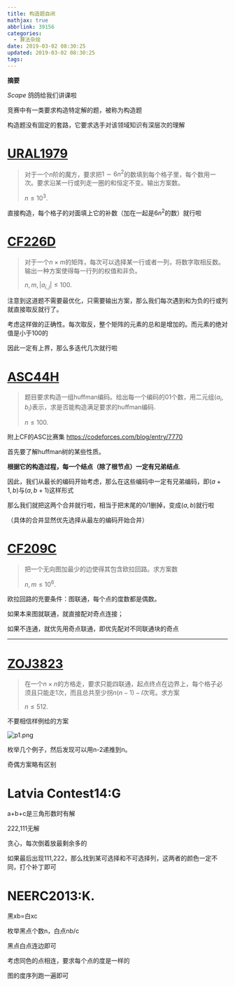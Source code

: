 ```yaml
---
title: 构造题自闭
mathjax: true
abbrlink: 39156
categories:
  - 算法杂烩
date: 2019-03-02 08:30:25
updated: 2019-03-02 08:30:25
tags:
---
```



**摘要**

$Sc\alpha pe$ 鸽鸽给我们讲课啦

竞赛中有一类要求构造特定解的题，被称为构造题

构造题没有固定的套路，它要求选手对该领域知识有深层次的理解

<!--more-->

# [URAL1979](https://cn.vjudge.net/problem/URAL-1979)

> 对于一个$n$阶的魔方，要求把$1\sim 6n^2$的数填到每个格子里，每个数用一次。要求沿某一行或列走一圈的和恒定不变。输出方案数。
>
> $n\leq 10^3$.

直接构造，每个格子的对面填上它的补数（加在一起是$6n^2$的数）就行啦

# [CF226D](https://cn.vjudge.net/problem/CodeForces-226D)

> 对于一个$n\times m$的矩阵，每次可以选择某一行或者一列，将数字取相反数。输出一种方案使得每一行列的权值和非负。
>
> $n,m,|a_{i,j}|\leq 100$.

注意到这道题不需要最优化，只需要输出方案，那么我们每次遇到和为负的行或列就直接取反就行了。

考虑这样做的正确性。每次取反，整个矩阵的元素的总和是增加的。而元素的绝对值是小于100的

因此一定有上界，那么多迭代几次就行啦

# [ASC44H](https://codeforces.com/gym/100518/attachments)

> 题目要求构造一组huffman编码。给出每一个编码的01个数，用二元组$(a_i,b_i)$表示，求是否能构造满足要求的huffman编码.
>
> $n\leq 100$.

附上CF的ASC比赛集 https://codeforces.com/blog/entry/7770

首先要了解huffman树的某些性质。

**根据它的构造过程，每一个结点（除了根节点）一定有兄弟结点**.

因此，我们从最长的编码开始考虑，那么在这些编码中一定有兄弟编码，即$(a+1,b)$与$(a,b+1)$这样形式

那么我们就把这两个合并就行啦，相当于把末尾的0/1删掉，变成$(a,b)$就行啦

（具体的合并显然优先选择从最左的编码开始合并）

# [CF209C](https://cn.vjudge.net/problem/CodeForces-209C)

> 把一个无向图加最少的边使得其包含欧拉回路。求方案数
>
> $n,m\leq 10^6$.

欧拉回路的充要条件：图联通，每个点的度数都是偶数。

如果本来图就联通，就直接配对奇点连接；

如果不连通，就优先用奇点联通，即优先配对不同联通块的奇点

------

# [ZOJ3823](http://acm.zju.edu.cn/onlinejudge/showProblem.do?problemCode=3823)

> 在一个$n\times n$的方格走，要求只能四联通，起点终点在边界上，每个格子必须且只能走1次，而且总共至少拐$n(n-1)-l$次弯。求方案
>
> $n\leq 512$.

不要相信样例给的方案

![p1.png](https://hexo-source-1257756441.cos.ap-chengdu.myqcloud.com/2019/03/02/1402.png)

枚举几个例子，然后发现可以用n-2递推到n。

奇偶方案略有区别

# Latvia Contest14:G

a+b+c是三角形数时有解

222,111无解

贪心，每次倒着放最剩余多的

如果最后出现111,222，那么找到某可选择和不可选择列，这两者的颜色一定不同，打个补丁即可

# NEERC2013:K.

黑xb=白xc

枚举黑点个数n，白点nb/c

黑点白点连边即可

考虑同色的点相连，要求每个点的度是一样的

图的度序列跑一遍即可

